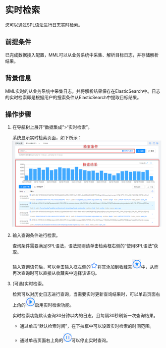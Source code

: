 # 实时检索

您可以通过SPL语法进行日志实时检索。

## 前提条件 

已完成数据接入配置，MML可以从业务系统中采集、解析目标日志，并存储解析结果。

## 背景信息

MML实时的从业务系统中采集日志，并将解析结果保存在ElasticSearch中。日志的实时检索即是根据用户的搜索条件从ElasticSearch中提取目标结果。

## 操作步骤

1. 在导航树上展开“数据集成”>“实时检索”。

   系统显示实时检索页面，如下所示：
   ![](../fig/2_01.png)

2. 输入查询条件进行检索。
   
   查询条件需要满足SPL语法，语法规则请单击检索框右侧的“使用SPL语法”获取。
   
   输入查询语句后，可以单击输入框左侧的![](../fig/favorite.png)将其添加到收藏夹![](../fig/favorite1.png)中，从而再次查询时可以直接从收藏夹中选择该语句。
   
3. (可选)实时检索。

   检索可以对历史日志进行查询，当需要实时更新查询结果时，可以单击页面右上角的![](../fig/realtimequery.png)启用实时检索功能。
   
   实时检索功能默认查询30分钟以内的日志，且每隔30秒刷新一次查询结果。
   
   - 通过单击“默认检索时间”，在下拉框中可以设置实时检索的时间范围。
   
   - 通过单击页面右上角的![](../fig/stop_realtime.png)可以停止实时查询。
